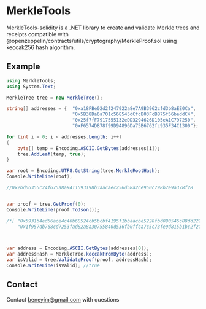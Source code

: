 
# MerkleTools

MerkleTools-solidity is a .NET library to create and validate Merkle trees and receipts compatible with @openzeppelin/contracts/utils/cryptography/MerkleProof.sol using keccak256 hash algorithm.


## Example

```c#
using MerkleTools;
using System.Text;

MerkleTree tree = new MerkleTree();

string[] addresses = {  "0xa18FBe02d2f247922a8e7A9B3962cfd3b8aEE0Ca", 
                        "0x5B38Da6a701c568545dCfcB03FcB875f56beddC4", 
                        "0x25f7fF7917555132eDD3294626D105eA1C797250", 
                        "0xF6574D878f99D94896Da75B6762fc935F34C1300"};

for (int i = 0; i < addresses.Length; i++)
{
    byte[] temp = Encoding.ASCII.GetBytes(addresses[i]);
    tree.AddLeaf(temp, true);
}

var root = Encoding.UTF8.GetString(tree.MerkleRootHash);
Console.WriteLine(root);

//0x2bd66355c24f675a8a9411593198b3aacaec256d58a2ce950c798b7e9a378f28


var proof = tree.GetProof(0);
Console.WriteLine(proof.ToJson());

/*[ "0x5931b4ed56ace4c46b68524cb5bcbf4195f1bbaacbe5228fbd090546c88dd229",
    "0x1f957db768cd7253fad82a8a30755840d536fb0ffca7c5c73fe9d815b1bc2f2f"]*/



var address = Encoding.ASCII.GetBytes(addresses[0]);
var addressHash = MerkleTree.keccakFromByte(address);
var isValid = tree.ValidateProof(proof, addressHash);
Console.WriteLine(isValid); //true
```

## Contact

Contact [beneyim@gmail.com](mailto:beneyim@gmail.com) with questions